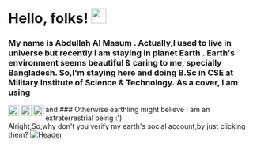 # Hello, folks! <img src="https://raw.githubusercontent.com/MartinHeinz/MartinHeinz/master/wave.gif" width="30px">
### My name is Abdullah Al Masum . Actually,I used to live in universe but recently i am staying in planet Earth . Earth's environment seems beautiful & caring to me, specially Bangladesh. So,I'm staying here and doing B.Sc in CSE at Military Institute of Science & Technology. As a cover, I am using <a target="_blank" href="https://api.whatsapp.com/send?phone=8801551805248">
  <img align="left" alt="Whatsapp" width="22px" src="https://cdn.jsdelivr.net/npm/simple-icons@v3/icons/whatsapp.svg" /></a> <a target="_blank" href="mailto:abdullahmasum6035@gmail.com">
  <img align="left" alt="Gmail" width="22px" src="https://cdn.jsdelivr.net/npm/simple-icons@v3/icons/gmail.svg" /></a> and <a target="_blank" href="https://www.facebook.com/profile.php?id=100015653296778">
  <img align="left" alt="Facebook" width="22px" src="https://cdn.jsdelivr.net/npm/simple-icons@v3/icons/facebook.svg" />
</a> ### Otherwise earthling might believe I am an extraterrestrial being :') <br/>
Alright,So,why don't you verify my earth's social account,by just clicking them? 
[![Header](https://raw.githubusercontent.com/MartinHeinz/<OWNER>/<OWNER>/readme_header.png "Header")](https://github.com/MasumBhai)
<!--
**MasumBhai/MasumBhai** is a ✨ _special_ ✨ repository because its `README.md` (this file) appears on your GitHub profile.

Here are some ideas to get you started:

- 🔭 I’m currently working on ...
- 🌱 I’m currently learning ...
- 👯 I’m looking to collaborate on ...
- 🤔 I’m looking for help with ...
- 💬 Ask me about ...
- 📫 How to reach me: ...
- 😄 Pronouns: ...
- ⚡ Fun fact: ...
-->
